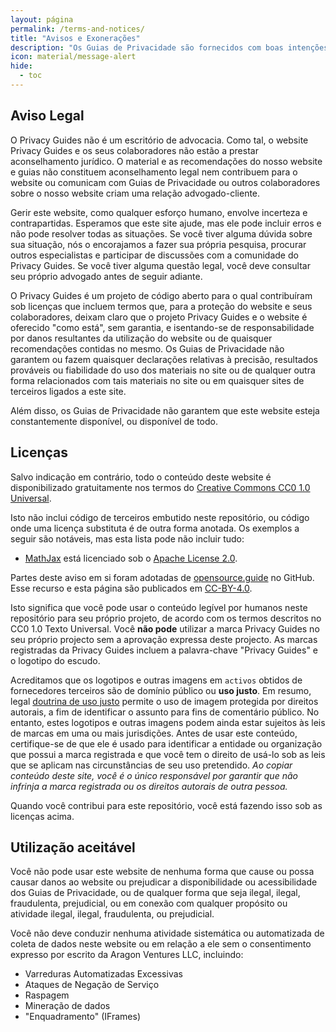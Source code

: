 ```yaml
---
layout: página
permalink: /terms-and-notices/
title: "Avisos e Exonerações"
description: "Os Guias de Privacidade são fornecidos com boas intenções em uma base &quot;as-is&quot; , sem garantia, e isentando de responsabilidade por danos."
icon: material/message-alert
hide:
  - toc
---
```


## Aviso Legal

O Privacy Guides não é um escritório de advocacia. Como tal, o website Privacy Guides e os seus colaboradores não estão a prestar aconselhamento jurídico. O material e as recomendações do nosso website e guias não constituem aconselhamento legal nem contribuem para o website ou comunicam com Guias de Privacidade ou outros colaboradores sobre o nosso website criam uma relação advogado-cliente.

Gerir este website, como qualquer esforço humano, envolve incerteza e contrapartidas. Esperamos que este site ajude, mas ele pode incluir erros e não pode resolver todas as situações. Se você tiver alguma dúvida sobre sua situação, nós o encorajamos a fazer sua própria pesquisa, procurar outros especialistas e participar de discussões com a comunidade do Privacy Guides. Se você tiver alguma questão legal, você deve consultar seu próprio advogado antes de seguir adiante.

O Privacy Guides é um projeto de código aberto para o qual contribuíram sob licenças que incluem termos que, para a proteção do website e seus colaboradores, deixam claro que o projeto Privacy Guides e o website é oferecido "como está", sem garantia, e isentando-se de responsabilidade por danos resultantes da utilização do website ou de quaisquer recomendações contidas no mesmo. Os Guias de Privacidade não garantem ou fazem quaisquer declarações relativas à precisão, resultados prováveis ou fiabilidade do uso dos materiais no site ou de qualquer outra forma relacionados com tais materiais no site ou em quaisquer sites de terceiros ligados a este site.

Além disso, os Guias de Privacidade não garantem que este website esteja constantemente disponível, ou disponível de todo.

## Licenças

Salvo indicação em contrário, todo o conteúdo deste website é disponibilizado gratuitamente nos termos do [Creative Commons CC0 1.0 Universal](https://github.com/privacyguides/privacyguides.org/blob/main/LICENSE).

Isto não inclui código de terceiros embutido neste repositório, ou código onde uma licença substituta é de outra forma anotada. Os exemplos a seguir são notáveis, mas esta lista pode não incluir tudo:

* [MathJax](https://github.com/privacyguides/privacyguides.org/blob/main/docs/javascripts/mathjax.js) está licenciado sob o [Apache License 2.0](https://github.com/privacyguides/privacyguides.org/blob/main/docs/javascripts/LICENSE.mathjax.txt).

Partes deste aviso em si foram adotadas de [opensource.guide](https://github.com/github/opensource.guide/blob/master/notices.md) no GitHub. Esse recurso e esta página são publicados em [CC-BY-4.0](https://github.com/github/opensource.guide/blob/master/LICENSE).

Isto significa que você pode usar o conteúdo legível por humanos neste repositório para seu próprio projeto, de acordo com os termos descritos no CC0 1.0 Texto Universal. Você **não pode** utilizar a marca Privacy Guides no seu próprio projecto sem a aprovação expressa deste projecto. As marcas registradas da Privacy Guides incluem a palavra-chave "Privacy Guides" e o logotipo do escudo.

Acreditamos que os logotipos e outras imagens em `activos` obtidos de fornecedores terceiros são de domínio público ou **uso justo**. Em resumo, legal [doutrina de uso justo](https://en.wikipedia.org/wiki/Fair_use) permite o uso de imagem protegida por direitos autorais, a fim de identificar o assunto para fins de comentário público. No entanto, estes logotipos e outras imagens podem ainda estar sujeitos às leis de marcas em uma ou mais jurisdições. Antes de usar este conteúdo, certifique-se de que ele é usado para identificar a entidade ou organização que possui a marca registrada e que você tem o direito de usá-lo sob as leis que se aplicam nas circunstâncias de seu uso pretendido. *Ao copiar conteúdo deste site, você é o único responsável por garantir que não infrinja a marca registrada ou os direitos autorais de outra pessoa.*

Quando você contribui para este repositório, você está fazendo isso sob as licenças acima.

## Utilização aceitável

Você não pode usar este website de nenhuma forma que cause ou possa causar danos ao website ou prejudicar a disponibilidade ou acessibilidade dos Guias de Privacidade, ou de qualquer forma que seja ilegal, ilegal, fraudulenta, prejudicial, ou em conexão com qualquer propósito ou atividade ilegal, ilegal, fraudulenta, ou prejudicial.

Você não deve conduzir nenhuma atividade sistemática ou automatizada de coleta de dados neste website ou em relação a ele sem o consentimento expresso por escrito da Aragon Ventures LLC, incluindo:

* Varreduras Automatizadas Excessivas
* Ataques de Negação de Serviço
* Raspagem
* Mineração de dados
* "Enquadramento" (IFrames)
